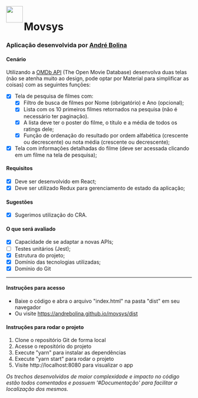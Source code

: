 <img align="left" width="45" height="45" src="https://raw.githubusercontent.com/andrebolina/movsys/master/public/favicon.ico">

# Movsys

### Aplicação desenvolvida por [André Bolina](https://www.bolina.com.br/)

#### Cenário
Utilizando a [OMDb API](http://www.omdbapi.com/) (The Open Movie Database) desenvolva duas telas (não se atenha muito ao design, pode optar por Material para simplificar as coisas) com as seguintes funções:
- [x] Tela de pesquisa de filmes com:
  - [x] Filtro de busca de filmes por Nome (obrigatório) e Ano (opcional);
  - [x] Lista com os 10 primeiros filmes retornados na pesquisa (não é necessário ter paginação).
  - [x] A lista deve ter o poster do filme, o título e a média de todos os ratings dele;
  - [x] Função de ordenação do resultado por ordem alfabética (crescente ou decrescente) ou nota média (crescente ou decrescente);
- [x] Tela com informações detalhadas do filme (deve ser acessada clicando em um filme na tela de pesquisa);

#### Requisitos
- [x] Deve ser desenvolvido em React;
- [x] Deve ser utilizado Redux para gerenciamento de estado da aplicação;

#### Sugestões
- [x] Sugerimos utilização do CRA.

#### O que será avaliado
- [x] Capacidade de se adaptar a novas APIs;
- [ ] Testes unitários (Jest);
- [x] Estrutura do projeto;
- [x] Domínio das tecnologias utilizadas;
- [x] Domínio do Git

------------------

#### Instruções para acesso
- Baixe o código e abra o arquivo "index.html" na pasta "dist" em seu navegador
- Ou visite https://andrebolina.github.io/movsys/dist

#### Instruções para rodar o projeto
1. Clone o repositório Git de forma local
2. Acesse o repositório do projeto
3. Execute "yarn" para instalar as dependências
4. Execute "yarn start" para rodar o projeto
5. Visite http://localhost:8080 para visualizar o app

*Os trechos desenvolvidos de maior complexidade e impacto no código estão todos comentados e possuem '#Documentação' para facilitar a localização dos mesmos.*
